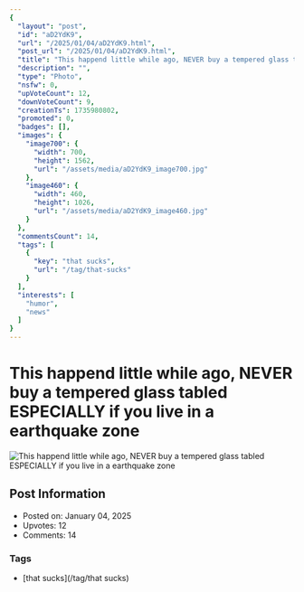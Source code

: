 ```yaml
---
{
  "layout": "post",
  "id": "aD2YdK9",
  "url": "/2025/01/04/aD2YdK9.html",
  "post_url": "/2025/01/04/aD2YdK9.html",
  "title": "This happend little while ago, NEVER buy a tempered glass tabled ESPECIALLY if you live in a earthquake zone",
  "description": "",
  "type": "Photo",
  "nsfw": 0,
  "upVoteCount": 12,
  "downVoteCount": 9,
  "creationTs": 1735980802,
  "promoted": 0,
  "badges": [],
  "images": {
    "image700": {
      "width": 700,
      "height": 1562,
      "url": "/assets/media/aD2YdK9_image700.jpg"
    },
    "image460": {
      "width": 460,
      "height": 1026,
      "url": "/assets/media/aD2YdK9_image460.jpg"
    }
  },
  "commentsCount": 14,
  "tags": [
    {
      "key": "that sucks",
      "url": "/tag/that-sucks"
    }
  ],
  "interests": [
    "humor",
    "news"
  ]
}
---
```


# This happend little while ago, NEVER buy a tempered glass tabled ESPECIALLY if you live in a earthquake zone

![This happend little while ago, NEVER buy a tempered glass tabled ESPECIALLY if you live in a earthquake zone](/assets/media/aD2YdK9_image700.jpg)

## Post Information

- Posted on: January 04, 2025
- Upvotes: 12
- Comments: 14

### Tags

- [that sucks](/tag/that sucks)
